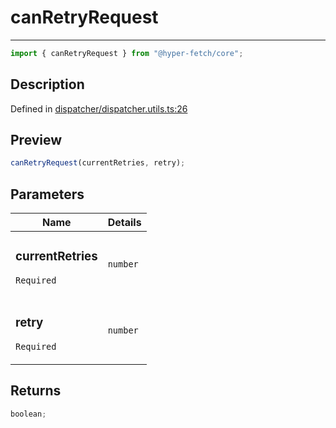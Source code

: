 # canRetryRequest

<div class="api-docs__separator">

---

</div><div class="api-docs__import">

```ts
import { canRetryRequest } from "@hyper-fetch/core";
```

</div><div class="api-docs__section">

## Description

</div><div class="api-docs__description"><span class="api-docs__do-not-parse">

</span></div><p class="api-docs__definition">

Defined in
[dispatcher/dispatcher.utils.ts:26](https://github.com/BetterTyped/hyper-fetch/blob/3fe127e9/packages/core/src/dispatcher/dispatcher.utils.ts#L26)

</p><div class="api-docs__section">

## Preview

</div><div class="api-docs__preview fn">

```ts
canRetryRequest(currentRetries, retry);
```

</div><div class="api-docs__section">

## Parameters

</div>
<div class="api-docs__parameters">
<table>
<thead><tr><th>Name</th><th>Details</th></tr></thead>
<tbody><tr param-data="currentRetries"><td class="api-docs__param-name required">

### currentRetries

`Required`

</td><td class="api-docs__param-type">

`number`

</td></tr><tr param-data="retry"><td class="api-docs__param-name required">

### retry

`Required`

</td><td class="api-docs__param-type">

`number`

</td></tr></tbody></table></div><div class="api-docs__section">

## Returns

</div><div class="api-docs__returns">

```ts
boolean;
```

</div>
